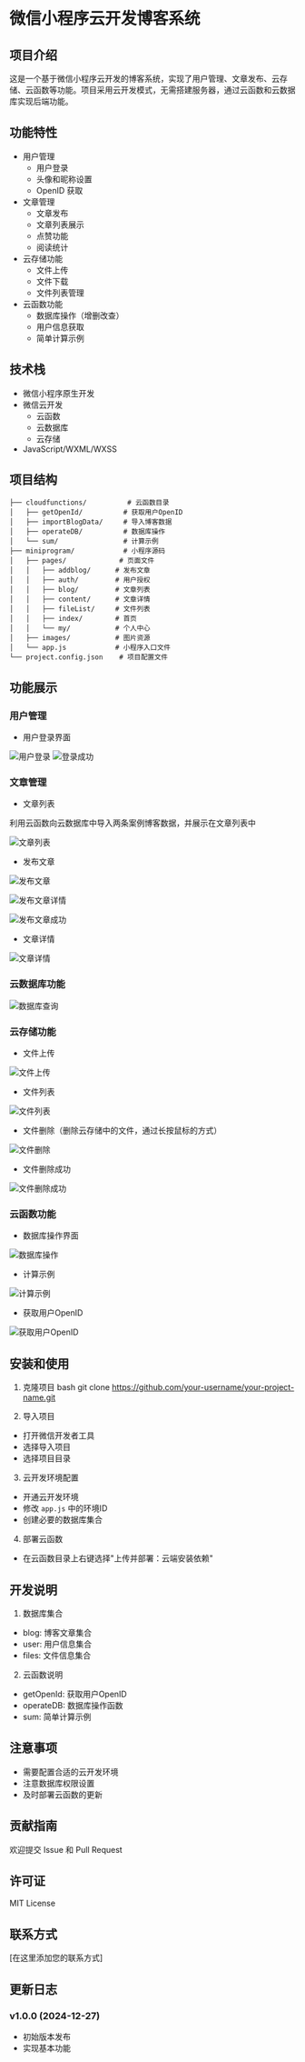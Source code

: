 # 微信小程序云开发博客系统

## 项目介绍
这是一个基于微信小程序云开发的博客系统，实现了用户管理、文章发布、云存储、云函数等功能。项目采用云开发模式，无需搭建服务器，通过云函数和云数据库实现后端功能。

## 功能特性
- 用户管理
  - 用户登录
  - 头像和昵称设置
  - OpenID 获取
- 文章管理
  - 文章发布
  - 文章列表展示
  - 点赞功能
  - 阅读统计
- 云存储功能
  - 文件上传
  - 文件下载
  - 文件列表管理
- 云函数功能
  - 数据库操作（增删改查）
  - 用户信息获取
  - 简单计算示例

## 技术栈
- 微信小程序原生开发
- 微信云开发
  - 云函数
  - 云数据库
  - 云存储
- JavaScript/WXML/WXSS

## 项目结构
```
├── cloudfunctions/          # 云函数目录
│   ├── getOpenId/          # 获取用户OpenID
│   ├── importBlogData/     # 导入博客数据
│   ├── operateDB/          # 数据库操作
│   └── sum/                # 计算示例
├── miniprogram/            # 小程序源码
│   ├── pages/             # 页面文件
│   │   ├── addblog/      # 发布文章
│   │   ├── auth/         # 用户授权
│   │   ├── blog/         # 文章列表
│   │   ├── content/      # 文章详情
│   │   ├── fileList/     # 文件列表
│   │   ├── index/        # 首页
│   │   └── my/           # 个人中心
│   ├── images/           # 图片资源
│   └── app.js            # 小程序入口文件
└── project.config.json    # 项目配置文件
```

## 功能展示

### 用户管理
- 用户登录界面

![用户登录](./images/login.jpg)
![登录成功](./images/login_success.jpg)

### 文章管理
- 文章列表

利用云函数向云数据库中导入两条案例博客数据，并展示在文章列表中

![文章列表](./images/blog_list.jpg)

- 发布文章

![发布文章](./images/add_blog.jpg)

![发布文章详情](./images/add_blog_detail.jpg)

![发布文章成功](./images/add_blog_success.jpg)

- 文章详情

![文章详情](./images/blog_detail.jpg)

### 云数据库功能

![数据库查询](./images/db_query.jpg)

### 云存储功能
- 文件上传

![文件上传](./images/file_upload.jpg)

- 文件列表

![文件列表](./images/file_list.jpg)

- 文件删除（删除云存储中的文件，通过长按鼠标的方式）

![文件删除](./images/file_delete.jpg)

- 文件删除成功

![文件删除成功](./images/file_delete_success.jpg)

### 云函数功能
- 数据库操作界面

![数据库操作](./images/db_operate.jpg)

- 计算示例

![计算示例](./images/sum.jpg)

- 获取用户OpenID

![获取用户OpenID](./images/get_openid.jpg)

## 安装和使用
1. 克隆项目
bash
git clone https://github.com/your-username/your-project-name.git



2. 导入项目
- 打开微信开发者工具
- 选择导入项目
- 选择项目目录

3. 云开发环境配置
- 开通云开发环境
- 修改 `app.js` 中的环境ID
- 创建必要的数据库集合

4. 部署云函数
- 在云函数目录上右键选择"上传并部署：云端安装依赖"

## 开发说明
1. 数据库集合
- blog: 博客文章集合
- user: 用户信息集合
- files: 文件信息集合

2. 云函数说明
- getOpenId: 获取用户OpenID
- operateDB: 数据库操作函数
- sum: 简单计算示例

## 注意事项
- 需要配置合适的云开发环境
- 注意数据库权限设置
- 及时部署云函数的更新

## 贡献指南
欢迎提交 Issue 和 Pull Request

## 许可证
MIT License

## 联系方式
[在这里添加您的联系方式]

## 更新日志
### v1.0.0 (2024-12-27)
- 初始版本发布
- 实现基本功能
